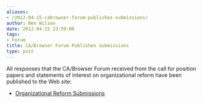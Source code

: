 ```yaml
---
aliases:
- /2012-04-15-cabrowser-forum-publishes-submissions/
author: Ben Wilson
date: 2012-04-15 23:59:00
tags:
- Forum
title: CA/Browser Forum Publishes Submissions
type: post
---
```


All responses that the CA/Browser Forum received from the call for position papers and statements of interest on organizational reform have been published to the Web site:

- [Organizational Reform Submissions][1]

[1]: /cabf-governance-proposals/index.html